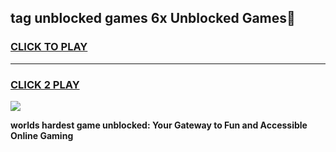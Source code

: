 
## tag unblocked games 6x Unblocked Games👋
<h3>
<a href="https://premium.freeplayer.one?title=tag_unblocked_games_6x&ref=16F">CLICK TO PLAY</a></h3>
<hr>

<h3>
<a href="https://premium.freeplayer.one?title=tag_unblocked_games_6x&ref=16F">CLICK 2 PLAY</a>
  
</h3>

<a href="https://premium.freeplayer.one?title=tag_unblocked_games_6x&ref=16F/"><img src="https://clearcache.store/games.png"></a>


**worlds hardest game unblocked: Your Gateway to Fun and Accessible Online Gaming**
